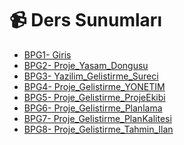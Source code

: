 # 📹 Ders Sunumları

<!--Index-->

- [BPG1- Giris](BPG1-%20Giris.pdf)
- [BPG2- Proje_Yasam_Dongusu](BPG2-%20Proje_Yasam_Dongusu.pdf)
- [BPG3- Yazilim_Gelistirme_Sureci](BPG3-%20Yazilim_Gelistirme_Sureci.pdf)
- [BPG4- Proje_Gelistirme_YONETIM](BPG4-%20Proje_Gelistirme_YONETIM.pdf)
- [BPG5- Proje_Gelistirme_ProjeEkibi](BPG5-%20Proje_Gelistirme_ProjeEkibi.pdf)
- [BPG6- Proje_Gelistirme_Planlama ](BPG6-%20Proje_Gelistirme_Planlama%20.pdf)
- [BPG7- Proje_Gelistirme_PlanKalitesi](BPG7-%20Proje_Gelistirme_PlanKalitesi.pdf)
- [BPG8- Proje_Gelistirme_Tahmin_Ilan](BPG8-%20Proje_Gelistirme_Tahmin_Ilan.pdf)

<!--Index-->
